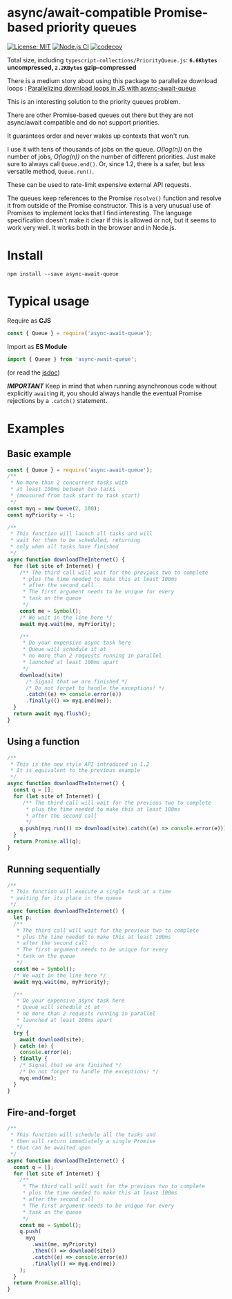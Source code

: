 # async/await-compatible Promise-based priority queues

[![License: MIT](https://img.shields.io/badge/License-MIT-yellow.svg)](https://opensource.org/licenses/MIT)
[![Node.js CI](https://github.com/mmomtchev/Queue/workflows/Node.js%20CI/badge.svg)](https://github.com/mmomtchev/Queue/actions?query=workflow%3A%22Node.js+CI%22)
[![codecov](https://codecov.io/gh/mmomtchev/Queue/branch/master/graph/badge.svg)](https://codecov.io/gh/mmomtchev/Queue)

Total size, including `typescript-collections/PriorityQueue.js`: **`6.6Kbytes` uncompressed, `2.2KBytes` gzip-compressed**

There is a medium story about using this package to parallelize download loops : [Parallelizing download loops in JS with async-await-queue](https://medium.com/@mmomtchev/parallelizing-download-loops-in-js-with-async-await-queue-670420880cd6)

This is an interesting solution to the priority queues problem.

There are other Promise-based queues out there but they are not async/await compatible and do not support priorities.

It guarantees order and never wakes up contexts that won't run.

I use it with tens of thousands of jobs on the queue. _O(log(n))_ on the number of jobs, _O(log(n))_ on the number of different priorities. Just make sure to always call `Queue.end()`. Or, since 1.2, there is a safer, but less versatile method, `Queue.run()`.

These can be used to rate-limit expensive external API requests.

The queues keep references to the Promise `resolve()` function and resolve it from outside of the Promise constructor.
This is a very unusual use of Promises to implement locks that I find interesting.
The language specification doesn't make it clear if this is allowed or not, but it seems to work very well.
It works both in the browser and in Node.js.

# Install

`npm install --save async-await-queue`

# Typical usage

Require as **CJS**

```js
const { Queue } = require('async-await-queue');
```

Import as **ES Module**

```js
import { Queue } from 'async-await-queue';
```

(or read the [jsdoc](https://mmomtchev.github.io/Queue/))

**_IMPORTANT_** Keep in mind that when running asynchronous code without explicitly `await`ing it, you should always handle the eventual Promise rejections by a `.catch()` statement.

# Examples

## Basic example

```js
const { Queue } = require('async-await-queue');
/**
 * No more than 2 concurrent tasks with
 * at least 100ms between two tasks
 * (measured from task start to task start)
 */
const myq = new Queue(2, 100);
const myPriority = -1;

/**
 * This function will launch all tasks and will
 * wait for them to be scheduled, returning
 * only when all tasks have finished
 */
async function downloadTheInternet() {
  for (let site of Internet) {
    /** The third call will wait for the previous two to complete
     * plus the time needed to make this at least 100ms
     * after the second call
     * The first argument needs to be unique for every
     * task on the queue
     */
    const me = Symbol();
    /* We wait in the line here */
    await myq.wait(me, myPriority);

    /**
     * Do your expensive async task here
     * Queue will schedule it at
     * no more than 2 requests running in parallel
     * launched at least 100ms apart
     */
    download(site)
      /* Signal that we are finished */
      /* Do not forget to handle the exceptions! */
      .catch((e) => console.error(e))
      .finally(() => myq.end(me));
  }
  return await myq.flush();
}
```

## Using a function

```js
/**
 * This is the new style API introduced in 1.2
 * It is equivalent to the previous example
 */
async function downloadTheInternet() {
  const q = [];
  for (let site of Internet) {
     /** The third call will wait for the previous two to complete
      * plus the time needed to make this at least 100ms
      * after the second call
      */
    q.push(myq.run(() => download(site).catch((e) => console.error(e))));
  }
  return Promise.all(q);
}
```

## Running sequentially

```js
/**
 * This function will execute a single task at a time
 * waiting for its place in the queue
 */
async function downloadTheInternet() {
  let p;
  /**
   * The third call will wait for the previous two to complete
   * plus the time needed to make this at least 100ms
   * after the second call
   * The first argument needs to be unique for every
   * task on the queue
   */
  const me = Symbol();
  /* We wait in the line here */
  await myq.wait(me, myPriority);

  /**
   * Do your expensive async task here
   * Queue will schedule it at
   * no more than 2 requests running in parallel
   * launched at least 100ms apart
   */
  try {
    await download(site);
  } catch (e) {
    console.error(e);
  } finally {
    /* Signal that we are finished */
    /* Do not forget to handle the exceptions! */
    myq.end(me);
  }
}
```

## Fire-and-forget

```js
/**
 * This function will schedule all the tasks and
 * then will return immediately a single Promise
 * that can be awaited upon
 */
async function downloadTheInternet() {
  const q = [];
  for (let site of Internet) {
    /**
     * The third call will wait for the previous two to complete
     * plus the time needed to make this at least 100ms
     * after the second call
     * The first argument needs to be unique for every
     * task on the queue
     */
    const me = Symbol();
    q.push(
      myq
        .wait(me, myPriority)
        .then(() => download(site))
        .catch((e) => console.error(e))
        .finally(() => myq.end(me))
    );
  }
  return Promise.all(q);
}
```

